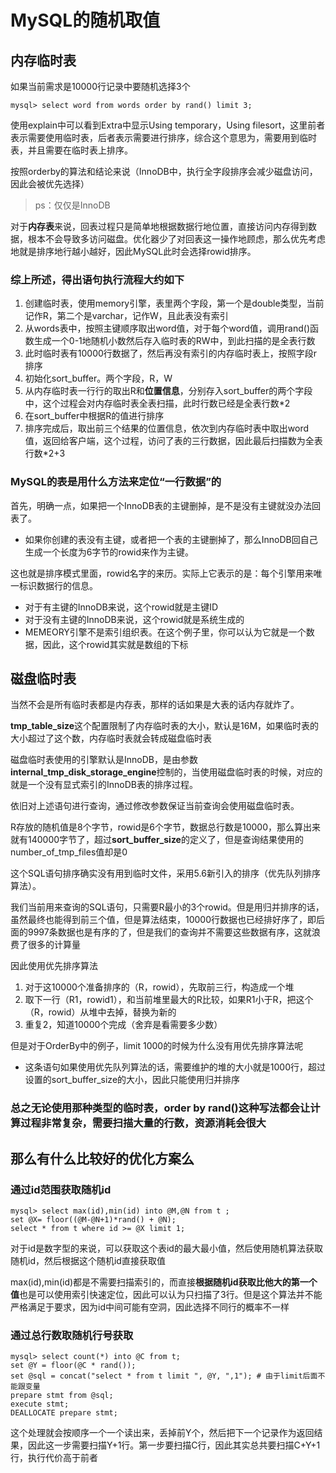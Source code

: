 # MySQL的随机取值

## 内存临时表

如果当前需求是10000行记录中要随机选择3个

```mysql
mysql> select word from words order by rand() limit 3;
```

使用explain中可以看到Extra中显示Using temporary，Using filesort，这里前者表示需要使用临时表，后者表示需要进行排序，综合这个意思为，需要用到临时表，并且需要在临时表上排序。

按照orderby的算法和结论来说（InnoDB中，执行全字段排序会减少磁盘访问，因此会被优先选择）

> ps：仅仅是InnoDB

对于**内存表**来说，回表过程只是简单地根据数据行地位置，直接访问内存得到数据，根本不会导致多访问磁盘。优化器少了对回表这一操作地顾虑，那么优先考虑地就是排序地行越小越好，因此MySQL此时会选择rowid排序。

### 综上所述，得出语句执行流程大约如下

1. 创建临时表，使用memory引擎，表里两个字段，第一个是double类型，当前记作R，第二个是varchar，记作W，且此表没有索引
2. 从words表中，按照主键顺序取出word值，对于每个word值，调用rand()函数生成一个0-1地随机小数然后存入临时表的RW中，到此扫描的是全表行数
3. 此时临时表有10000行数据了，然后再没有索引的内存临时表上，按照字段r排序
4. 初始化sort_buffer。两个字段，R，W
5. 从内存临时表一行行的取出R和**位置信息**，分别存入sort_buffer的两个字段中，这个过程会对内存临时表全表扫描，此时行数已经是全表行数*2
6. 在sort_buffer中根据R的值进行排序
7. 排序完成后，取出前三个结果的位置信息，依次到内存临时表中取出word值，返回给客户端，这个过程，访问了表的三行数据，因此最后扫描数为全表行数*2+3

###  MySQL的表是用什么方法来定位“一行数据”的

首先，明确一点，如果把一个InnoDB表的主键删掉，是不是没有主键就没办法回表了。

- 如果你创建的表没有主键，或者把一个表的主键删掉了，那么InnoDB回自己生成一个长度为6字节的rowid来作为主键。

这也就是排序模式里面，rowid名字的来历。实际上它表示的是：每个引擎用来唯一标识数据行的信息。

- 对于有主键的InnoDB来说，这个rowid就是主键ID
- 对于没有主键的InnoDB来说，这个rowid就是系统生成的
- MEMEORY引擎不是索引组织表。在这个例子里，你可以认为它就是一个数据，因此，这个rowid其实就是数组的下标

## 磁盘临时表

当然不会是所有临时表都是内存表，那样的话如果是大表的话内存就炸了。

**tmp_table_size**这个配置限制了内存临时表的大小，默认是16M，如果临时表的大小超过了这个数，内存临时表就会转成磁盘临时表

磁盘临时表使用的引擎默认是InnoDB，是由参数**internal_tmp_disk_storage_engine**控制的，当使用磁盘临时表的时候，对应的就是一个没有显式索引的InnoDB表的排序过程。

依旧对上述语句进行查询，通过修改参数保证当前查询会使用磁盘临时表。

R存放的随机值是8个字节，rowid是6个字节，数据总行数是10000，那么算出来就有140000字节了，超过**sort_buffer_size**的定义了，但是查询结果使用的number_of_tmp_files值却是0

这个SQL语句排序确实没有用到临时文件，采用5.6新引入的排序（优先队列排序算法）。

我们当前用来查询的SQL语句，只需要R最小的3个rowid。但是用归并排序的话，虽然最终也能得到前三个值，但是算法结束，10000行数据也已经排好序了，即后面的9997条数据也是有序的了，但是我们的查询并不需要这些数据有序，这就浪费了很多的计算量

因此使用优先排序算法

1. 对于这10000个准备排序的（R，rowid），先取前三行，构造成一个堆
2. 取下一行（R1，rowid1），和当前堆里最大的R比较，如果R1小于R，把这个（R，rowid）从堆中去掉，替换为新的
3. 重复2，知道10000个完成（舍弃是看需要多少数）

但是对于OrderBy中的例子，limit 1000的时候为什么没有用优先排序算法呢

- 这条语句如果使用优先队列算法的话，需要维护的堆的大小就是1000行，超过设置的sort_buffer_size的大小，因此只能使用归并排序

### 总之无论使用那种类型的临时表，order by rand()这种写法都会让计算过程非常复杂，需要扫描大量的行数，资源消耗会很大

## 那么有什么比较好的优化方案么

### 通过id范围获取随机id

```mysql
mysql> select max(id),min(id) into @M,@N from t ;
set @X= floor((@M-@N+1)*rand() + @N);
select * from t where id >= @X limit 1;
```



对于id是数字型的来说，可以获取这个表id的最大最小值，然后使用随机算法获取随机id，然后根据这个随机id直接获取值

max(id),min(id)都是不需要扫描索引的，而直接**根据随机id获取比他大的第一个值**也是可以使用索引快速定位，因此可以认为只扫描了3行。但是这个算法并不能严格满足于要求，因为id中间可能有空洞，因此选择不同行的概率不一样

### 通过总行数取随机行号获取

```mysql
mysql> select count(*) into @C from t;
set @Y = floor(@C * rand());
set @sql = concat("select * from t limit ", @Y, ",1"); # 由于limit后面不能跟变量
prepare stmt from @sql;
execute stmt;
DEALLOCATE prepare stmt;
```

这个处理就会按顺序一个一个读出来，丢掉前Y个，然后把下一个记录作为返回结果，因此这一步需要扫描Y+1行。第一步要扫描C行，因此其实总共要扫描C+Y+1行，执行代价高于前者